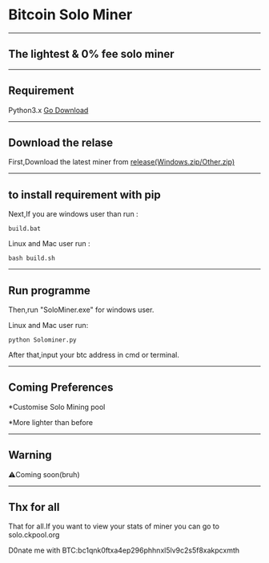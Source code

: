 # Bitcoin Solo Miner
---
The lightest & 0% fee solo miner
---
---
Requirement
---

Python3.x
[Go Download](https://www.python.org/)

---
Download the relase
---

First,Download the latest miner from [release(Windows.zip/Other.zip)](https://github.com/HugoXOX3/BTCSoloMiner/releases)

---
to install requirement with pip
---
Next,If you are windows user than run :
```
build.bat
```
Linux and Mac user run :
```
bash build.sh
```
---
Run programme
---
Then,run "SoloMiner.exe" for windows user.

Linux and Mac user run:
```
python Solominer.py
```
After that,input your btc address in cmd or terminal.

---
Coming Preferences
---

*Customise Solo Mining pool

*More lighter than before

---
Warning
---

⚠️Coming soon(bruh)

---
Thx for all
---
That for all.If you want to view your stats of miner you can go to solo.ckpool.org

D0nate me with BTC:bc1qnk0ftxa4ep296phhnxl5lv9c2s5f8xakpcxmth
